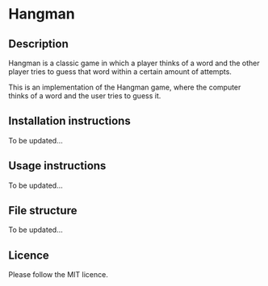 # Hangman

## Description
Hangman is a classic game in which a player thinks of a word and the other player tries to guess that word within a certain amount of attempts.

This is an implementation of the Hangman game, where the computer thinks of a word and the user tries to guess it.

## Installation instructions
To be updated...

## Usage instructions
To be updated...

## File structure
To be updated...

## Licence
Please follow the MIT licence.

